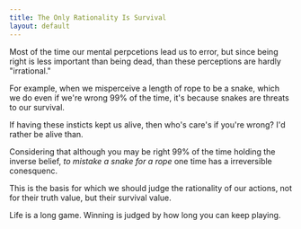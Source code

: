 ```yaml
---
title: The Only Rationality Is Survival
layout: default
---
```


Most of the time our mental perpcetions lead us to error, but since
being right is less important than being dead, than these perceptions
are hardly \"irrational.\"

For example, when we misperceive a length of rope to be a snake, which
we do even if we\'re wrong 99% of the time, it\'s because snakes are
threats to our survival.

If having these insticts kept us alive, then who\'s care\'s if you\'re
wrong? I\'d rather be alive than.

Considering that although you may be right 99% of the time holding the
inverse belief, *to mistake a snake for a rope* one time has a
irreversible conesquenc.

This is the basis for which we should judge the rationality of our
actions, not for their truth value, but their survival value.

Life is a long game. Winning is judged by how long you can keep playing.
